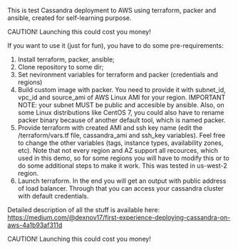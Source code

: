 This is test Cassandra deployment to AWS using terraform, packer and ansible, created for self-learning purpose. 

CAUTION! Launching this could cost you money!

If you want to use it (just for fun), you have to do some pre-requirements:

1. Install terraform, packer, ansible;
2. Clone repository to some dir;
3. Set nevironment variables for terraform and packer (credentials and regions)
4. Build custom image with packer. You need to provide it with subnet_id, vpc_id and source_ami of AWS Linux AMI for your region. IMPORTANT NOTE: your subnet MUST be public and accesible by ansible. Also, on some Linux distributions like CentOS 7, you could also have to rename packer binary because of another default tool, which is named packer.
5. Provide terraform with created AMI and ssh key name (edit the /terraform/vars.tf file, cassandra_ami and ssh_key variables). Feel free to change the other variables (tags, instance types, availability zones, etc). Note that not every region and AZ support all recources, which used in this  demo, so  for some regions you will have to modify this or to do some additional steps to make it work. This was tested in us-west-2 region.
6. Launch terraform. In the end you will get an output with public address of load balancer. Through that you can access your cassandra cluster with default credentials.

Detailed description of all the stuff is available here:
https://medium.com/@dexnov17/first-experience-deploying-cassandra-on-aws-4a1b93af311d

CAUTION! Launching this could cost you money!
